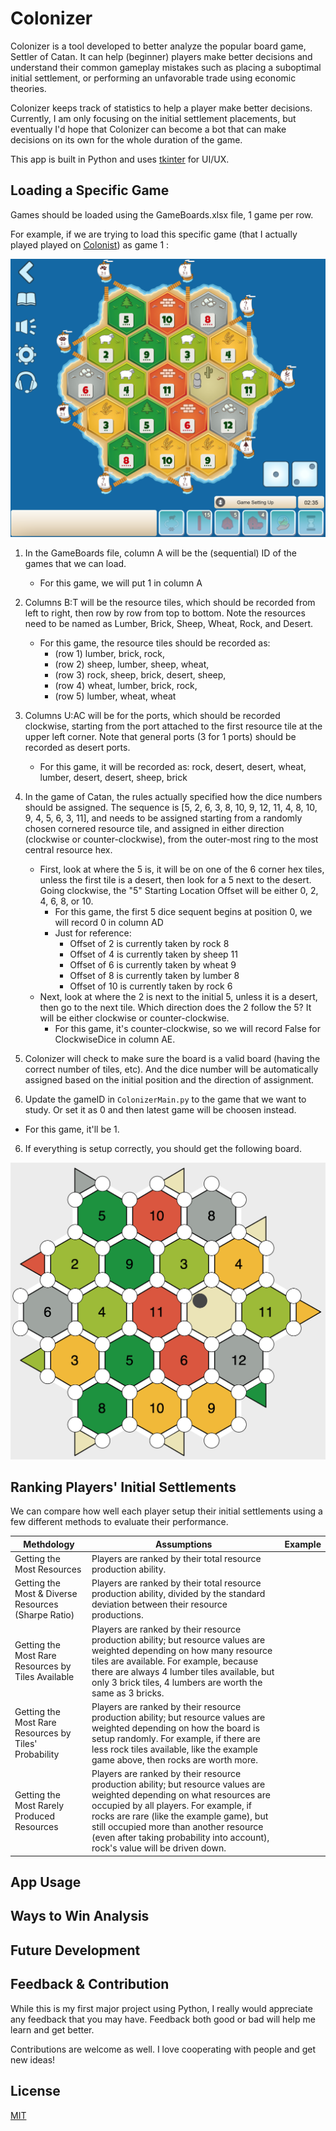 
# Colonizer

Colonizer is a tool developed to better analyze the popular board game, Settler of Catan. It can help (beginner) players make better decisions and understand their common gameplay mistakes such as placing a suboptimal initial settlement, or performing an unfavorable trade using economic theories.

Colonizer keeps track of statistics to help a player make better decisions. Currently, I am only focusing on the initial settlement placements, but eventually I'd hope that Colonizer can become a bot that can  make decisions on its own for the whole duration of the game.

This app is built in Python and uses [tkinter](https://docs.python.org/3/library/tkinter.html) for UI/UX.

## Loading a Specific Game

Games should be loaded using the GameBoards.xlsx file, 1 game per row.

For example, if we are trying to load this specific game (that I actually played played on [Colonist](https://colonist.io)) as game 1 :

![_](https://github.com/kennethshsu/Colonizer/blob/main/ReadMe%20Support/Setup%20Example.png)


1. In the GameBoards file, column A will be the (sequential) ID of the games that we can load.
    * For this game, we will put 1 in column A


2. Columns B:T will be the resource tiles, which should be recorded from left to right, then row by row from top to bottom. Note the resources need to be named as Lumber, Brick, Sheep, Wheat, Rock, and Desert.
    * For this game, the resource tiles should be recorded as:
      * (row 1) lumber, brick, rock,
      * (row 2) sheep, lumber, sheep, wheat,
      * (row 3) rock, sheep, brick, desert, sheep,
      * (row 4)	wheat, lumber, brick, rock,
      * (row 5) lumber, wheat, wheat


3. Columns U:AC will be for the ports, which should be recorded clockwise, starting from the port attached to the first resource tile at the upper left corner. Note that general ports (3 for 1 ports) should be recorded as desert ports.
    * For this game, it will be recorded as: rock, desert, desert, wheat, lumber, desert, desert, sheep, brick


4. In the game of Catan, the rules actually specified how the dice numbers should be assigned. The sequence is [5, 2, 6, 3, 8, 10, 9, 12, 11, 4, 8, 10, 9, 4, 5, 6, 3, 11], and needs to be assigned starting from a randomly chosen cornered resource tile, and assigned in either direction (clockwise or counter-clockwise), from the outer-most ring to the most central resource hex.
    * First, look at where the 5 is, it will be on one of the 6 corner hex tiles, unless the first tile is a desert, then look for a 5 next to the desert. Going clockwise, the "5" Starting Location Offset will be either 0, 2, 4, 6, 8, or 10.
      * For this game, the first 5 dice sequent begins at position 0, we will record 0 in column AD
      * Just for reference:
        * Offset of 2 is currently taken by rock 8
        * Offset of 4 is currently taken by sheep 11
        * Offset of 6 is currently taken by wheat 9
        * Offset of 8 is currently taken by lumber 8
        * Offset of 10 is currently taken by rock 6
    * Next, look at where the 2 is next to the initial 5, unless it is a desert, then go to the next tile. Which direction does the 2 follow the 5? It will be either clockwise or counter-clockwise.
      * For this game, it's counter-clockwise, so we will record False for ClockwiseDice in column AE.


5. Colonizer will check to make sure the board is a valid board (having the correct number of tiles, etc). And the dice number will be automatically assigned based on the initial position and the direction of assignment.
6. Update the gameID in ```ColonizerMain.py``` to the game that we want to study. Or set it as 0 and then latest game will be choosen instead.
  * For this game, it'll be 1.
6. If everything is setup correctly, you should get the following board.

![_](https://github.com/kennethshsu/Colonizer/blob/main/ReadMe%20Support/Setup%20Loaded%20Board.png)

## Ranking Players' Initial Settlements
We can compare how well each player setup their initial settlements using a few different methods to evaluate their performance.

| Methdology                                            | Assumptions                                                                                                                                                                                                                                                        | Example |
| ----------------------------------------------------- | ---------------------------------------------------------------------------------------------------------------------------------------------------------------------------------------------------------------------------------------------------------------------------------------------------------------------------------------- | ------- |
| Getting the Most Resources                            | Players are ranked by their total resource production ability.                                                                                                                                                                                                                                                                           |         |
| Getting the Most & Diverse Resources (Sharpe Ratio)   | Players are ranked by their total resource production ability, divided by the standard deviation between their resource productions.                                                                                                                                                                                                     |         |
| Getting the Most Rare Resources by Tiles Available    | Players are ranked by their resource production ability; but resource values are weighted depending on how many resource tiles are available. For example, because there are always 4 lumber tiles available, but only 3 brick tiles, 4 lumbers are worth the same as 3 bricks.                                                          |         |
| Getting the Most Rare Resources by Tiles' Probability | Players are ranked by their resource production ability; but resource values are weighted depending on how the board is setup randomly. For example, if there are less rock tiles available, like the example game above, then rocks are worth more.                                                                                     |         |
| Getting the Most Rarely Produced Resources            | Players are ranked by their resource production ability; but resource values are weighted depending on what resources are occupied by all players. For example, if rocks are rare (like the example game), but still occupied more than another resource (even after taking probability into account), rock's value will be driven down. |         |

## App Usage

## Ways to Win Analysis

## Future Development

## Feedback & Contribution

While this is my first major project using Python, I really would appreciate any feedback that you may have. Feedback both good or bad will help me learn and get better.

Contributions are welcome as well. I love cooperating with people and get new ideas!

## License
[MIT](https://github.com/kennethshsu/Colonizer/blob/main/LICENSE.md)
